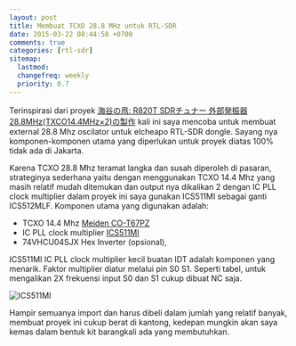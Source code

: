```yaml
---
layout: post
title: Membuat TCXO 28.8 MHz untuk RTL-SDR
date: 2015-03-22 08:44:58 +0700 
comments: true
categories: [rtl-sdr]
sitemap:
  lastmod: 
  changefreq: weekly
  priority: 0.7
---
```


Terinspirasi dari proyek [海谷の凧: R820T SDRチュナー 外部発振器28.8MHz(TXCO14.4MHz×2)の製作](http://prn.la/1MVkj9i) kali ini saya mencoba untuk membuat external 28.8 Mhz oscilator untuk elcheapo RTL-SDR dongle. Sayang nya komponen-komponen utama  yang diperlukan untuk proyek diatas 100% tidak ada di Jakarta.

Karena TCXO 28.8 Mhz teramat langka dan susah diperoleh di pasaran, strateginya sederhana yaitu dengan menggunakan TCXO 14.4 Mhz yang masih relatif mudah ditemukan dan output nya dikalikan 2  dengan IC PLL clock multiplier dalam proyek ini saya gunakan ICS511MI sebagai ganti ICS512MLF. Komponen utama yang digunakan adalah:
  
- TCXO 14.4 Mhz [Meiden CO-T67PZ](http://prn.la/1Lnfubs) 
- IC PLL clock multiplier [ICS511MI](http://prn.la/1Foc5Wm) 
- 74VHCU04SJX Hex Inverter (opsional), 

ICS511MI IC PLL clock multiplier kecil buatan IDT adalah komponen yang menarik. Faktor multiplier diatur melalui pin S0 S1. Seperti tabel, untuk mengalikan 2X frekuensi input S0 dan S1 cukup dibuat NC saja.

<img src="http://prana.la/images/ICS511.png" alt="ICS511MI" class="img-responsive center-block" /> 

Hampir semuanya import dan harus dibeli dalam jumlah yang relatif banyak, membuat proyek ini cukup berat di kantong, kedepan mungkin akan saya kemas dalam bentuk kit barangkali ada yang membutuhkan. 
